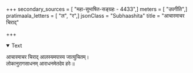 +++
secondary_sources = [ "महा-सुभाषित-सङ्ग्रहः - 4433",]
meters = [ "उपगीति",]
pratimaala_letters = [ "ल", "र",]
jsonClass = "Subhaashita"
title = "आचारमाचर चिराद्"

+++

<details open><summary>Text</summary>

आचारमाचर चिराद् आलस्यमपास्य जात्युचितम्।  
लोकानुरागसाधनम् आराधनमेतदेव हरेः॥
</details>
